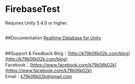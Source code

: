 # FirebaseTest
Requires Unity 5.4.0 or higher.<br><br>

##Documentation
[Realtime Database for Unity](https://firebase.google.com/docs/database/unity/start?hl=zh-TW)<br><br>

##Support & Feedback
Blog：[http://k79k06k02k.com/blog](http://k79k06k02k.com/blog)<br>
Facebook：[https://www.facebook.com/k79k06k02k](https://www.facebook.com/k79k06k02k)<br>
Email：k79k06k02k@gmail.com<br><br>
